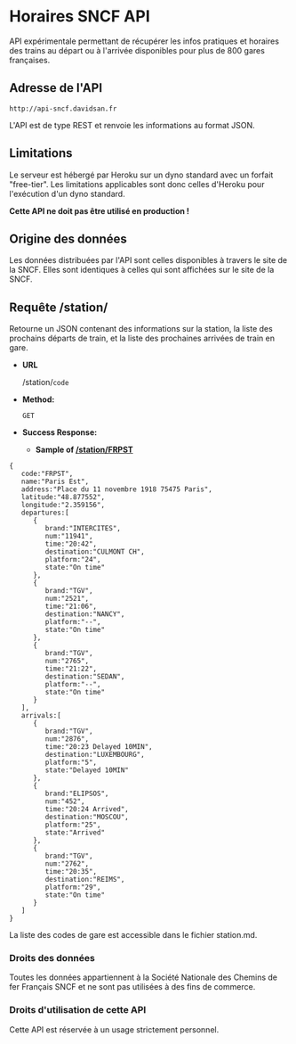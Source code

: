 # Horaires SNCF API



API expérimentale permettant de récupérer les infos pratiques et horaires des trains au départ ou à l'arrivée disponibles pour plus de 800 gares françaises.

## Adresse de l'API
```
http://api-sncf.davidsan.fr
```

L'API est de type REST et renvoie les informations au format JSON.

## Limitations
Le serveur est hébergé par Heroku sur un dyno standard avec un forfait "free-tier".
Les limitations applicables sont donc celles d'Heroku pour l'exécution d'un dyno standard. 

**Cette API ne doit pas être utilisé en production !**

## Origine des données
Les données distribuées par l'API sont celles disponibles à travers le site de la SNCF. Elles sont identiques à celles qui sont affichées sur le site de la SNCF.

## Requête /station/

  Retourne un JSON contenant des informations sur la station, la liste des prochains départs de train, et la liste des prochaines arrivées de train en gare.

* **URL**

  /station/`code`

* **Method:**

  `GET`

* **Success Response:**

  * **Sample of [/station/FRPST](http://api-sncf.davidsan.fr/station/FRPST)** 
  
```
{
   code:"FRPST",
   name:"Paris Est",
   address:"Place du 11 novembre 1918 75475 Paris",
   latitude:"48.877552",
   longitude:"2.359156",
   departures:[
      {
         brand:"INTERCITES",
         num:"11941",
         time:"20:42",
         destination:"CULMONT CH",
         platform:"24",
         state:"On time"
      },
      {
         brand:"TGV",
         num:"2521",
         time:"21:06",
         destination:"NANCY",
         platform:"--",
         state:"On time"
      },
      {
         brand:"TGV",
         num:"2765",
         time:"21:22",
         destination:"SEDAN",
         platform:"--",
         state:"On time"
      }
   ],
   arrivals:[
      {
         brand:"TGV",
         num:"2876",
         time:"20:23 Delayed 10MIN",
         destination:"LUXEMBOURG",
         platform:"5",
         state:"Delayed 10MIN"
      },
      {
         brand:"ELIPSOS",
         num:"452",
         time:"20:24 Arrived",
         destination:"MOSCOU",
         platform:"25",
         state:"Arrived"
      },
      {
         brand:"TGV",
         num:"2762",
         time:"20:35",
         destination:"REIMS",
         platform:"29",
         state:"On time"
      }
   ]
}
``` 
La liste des codes de gare est accessible dans le fichier station.md.

### Droits des données

Toutes les données appartiennent à la Société Nationale des Chemins de fer Français SNCF et ne sont pas utilisées à des fins de commerce.

### Droits d'utilisation de cette API

Cette API est réservée à un usage strictement personnel.

